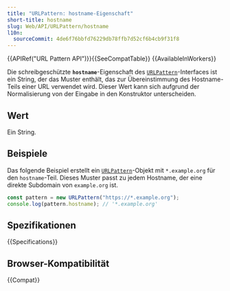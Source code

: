 ```yaml
---
title: "URLPattern: hostname-Eigenschaft"
short-title: hostname
slug: Web/API/URLPattern/hostname
l10n:
  sourceCommit: 4de6f76bbfd76229db78ffb7d52cf6b4cb9f31f8
---
```


{{APIRef("URL Pattern API")}}{{SeeCompatTable}} {{AvailableInWorkers}}

Die schreibgeschützte **`hostname`**-Eigenschaft des [`URLPattern`](/de/docs/Web/API/URLPattern)-Interfaces ist ein String, der das Muster enthält, das zur Übereinstimmung des Hostname-Teils einer URL verwendet wird. Dieser Wert kann sich aufgrund der Normalisierung von der Eingabe in den Konstruktor unterscheiden.

## Wert

Ein String.

## Beispiele

Das folgende Beispiel erstellt ein [`URLPattern`](/de/docs/Web/API/URLPattern)-Objekt mit `*.example.org` für den `hostname`-Teil. Dieses Muster passt zu jedem Hostname, der eine direkte Subdomain von `example.org` ist.

```js
const pattern = new URLPattern("https://*.example.org");
console.log(pattern.hostname); // '*.example.org'
```

## Spezifikationen

{{Specifications}}

## Browser-Kompatibilität

{{Compat}}
